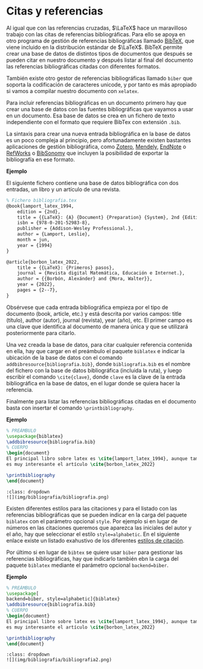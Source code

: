 # Citas y referencias

Al igual que con las referencias cruzadas, $\LaTeX$ hace un maravilloso trabajo con las citas de referencias bibliográficas. Para ello se apoya en otro programa de gestión de referencias bibliográficas llamado [BibTeX](http://www.bibtex.org/), que viene incluido en la distribución estándar de $\LaTeX$. BibTeX permite crear una base de datos de distintos tipos de documentos que después se pueden citar en nuestro documento y después listar al final del documento las referencias bibliográficas citadas con diferentes formatos.

También existe otro gestor de referencias bibliográficas llamado `biber` que soporta la codificación de caracteres unicode, y por tanto es más apropiado si vamos a compilar nuestro documento con `xelatex`.

Para incluir referencias bibliográficas en un documento primero hay que crear una base de datos con las fuentes bibliográficas que vayamos a usar en un documento. Esa base de datos se crea en un fichero de texto independiente con el formato que requiere BibTex con extensión `.bib`. 

La sintaxis para crear una nueva entrada bibliográfica en la base de datos es un poco compleja al principio, pero afortunadamente existen bastantes aplicaciones de gestión bibliográfica, como [Zotero](https://www.zotero.org/), [Mendely](https://www.mendeley.com/), [EndNote](https://endnote.com/) o [RefWorks](https://refworks.proquest.com/researcher/) o [BibSonomy](https://www.bibsonomy.org/) que incluyen la posibilidad de exportar la bibliografía en ese formato.

**Ejemplo**

El siguiente fichero contiene una base de datos bibliográfica con dos entradas, un libro y un artículo de una revista.

```latex
% Fichero bibliografia.tex
@book{lamport_latex_1994,
	edition = {2nd},
	title = {{LaTeX}: {A} {Document} {Preparation} {System}, 2nd {Edition}},
	isbn = {978-0-201-52983-8},
	publisher = {Addison-Wesley Professional.},
	author = {Lamport, Leslie},
	month = jun,
	year = {1994}
}

@article{borbon_latex_2022,
	title = {{LaTeX}: {Primeros} pasos},
	journal = {Revista digital Matemática, Educación e Internet.},
	author = {{Borbón, Alexánder} and {Mora, Walter}},
	year = {2022},
	pages = {2--7},
}
```

Obsérvese que cada entrada bibliográfica empieza por el tipo de documento (book, article, etc.) y está descrita por varios campos: title (título), author (autor), journal (revista), year (año), etc. El primer campo es una clave que identifica al documento de manera única y que se utilizará posteriormente para citarlo.

Una vez creada la base de datos, para citar cualquier referencia contenida en ella, hay que cargar en el preámbulo el paquete `biblatex` e indicar la ubicación de la base de datos con el comando `addbibresource{bibliografia.bib}`, donde `bibliografia.bib` es el nombre del fichero con la base de datos bibliográfica (incluida la ruta), y luego escribir el comando `\cite{clave}`, donde `clave` es la clave de la entrada bibliográfica en la base de datos, en el lugar donde se quiera hacer la referencia.

Finalmente para listar las referencias bibliográficas citadas en el documento basta con insertar el comando `\printbibliography`.

**Ejemplo**

```latex
% PREÁMBULO
\usepackage{biblatex}
\addbibresource{bibliografia.bib}
% CUERPO
\begin{document}
El principal libro sobre latex es \cite{lamport_latex_1994}, aunque también 
es muy interesante el artículo \cite{borbon_latex_2022}

\printbibliography
\end{document}
```

```{admonition} Salida
:class: dropdown
![](img/bibliografia/bibliografia.png)
```

Existen diferentes estilos para las citaciones y para el listado con las referencias bibliográficas que se pueden indicar en la carga del paquete `biblatex` con el parámetro opcional `style`. Por ejemplo si en lugar de números en las citaciones queremos que aparezca las iniciales del autor y el año, hay que seleccionar el estilo `style=alphabetic`. En el siguiente enlace existe un listado exahustivo de los diferentes [estilos de citación](https://www.overleaf.com/learn/latex/Biblatex_citation_styles).

Por último si en lugar de `bibtex` se quiere usar `biber` para gestionar las referencias bibliográficas, hay que indicarlo también ebn la carga del paquete `biblatex` mediante el parámetro opcional `backend=biber`.

**Ejemplo**

```latex
% PREÁMBULO
\usepackage[
backend=biber, style=alphabetic]{biblatex}
\addbibresource{bibliografia.bib}
% CUERPO
\begin{document}
El principal libro sobre latex es \cite{lamport_latex_1994}, aunque también 
es muy interesante el artículo \cite{borbon_latex_2022}

\printbibliography
\end{document}
```

```{admonition} Salida
:class: dropdown
![](img/bibliografia/bibliografia2.png)
```

